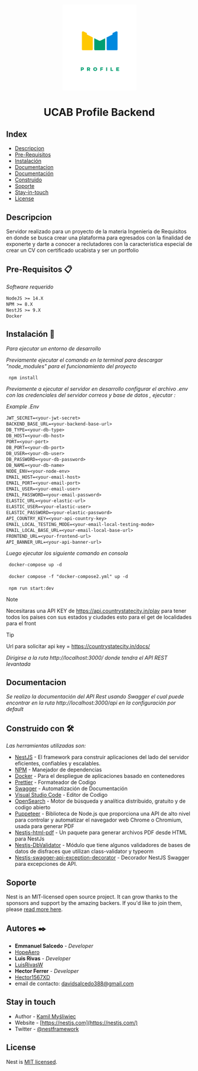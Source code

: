 <p align="center">
  <img width="200" src="/logo.png">
</p>

<h1 align="center">UCAB Profile Backend</h1>

## Index

- [Descripcion](#descripcion)
- [Pre-Requisitos](#pre-requisitos-📋)
- [Instalación](#instalación-🔧)
- [Documentacion](#documentacion)
- [Documentación](#documentacion)
- [Construido](#construido-con-🛠️)
- [Soporte](#soporte)
- [Stay-in-touch](#stay-in-touch)
- [License](#license)

## Descripcion

Servidor realizado para un proyecto de la materia Ingenieria de Requisitos en donde se busca crear una plataforma para egresados con la finalidad de exponerte y darte a conocer a reclutadores con la caracteristica especial de crear un CV con certificado ucabista y ser un portfolio

## Pre-Requisitos 📋

_Software requerido_

```
NodeJS >= 14.X
NPM >= 8.X
NestJS >= 9.X
Docker
```

## Instalación 🔧

_Para ejecutar un entorno de desarrollo_

_Previamente ejecutar el comando en la terminal para descargar "node_modules" para el funcionamiento del proyecto_

```
 npm install
```

_Previamente a ejecutar el servidor en desarrollo configurar el archivo .env con las credenciales del servidor correos y base de datos , ejecutar :_

_Example .Env_

```
JWT_SECRET=<your-jwt-secret>
BACKEND_BASE_URL=<your-backend-base-url>
DB_TYPE=<your-db-type>
DB_HOST=<your-db-host>
PORT=<your-port>
DB_PORT=<your-db-port>
DB_USER=<your-db-user>
DB_PASSWORD=<your-db-password>
DB_NAME=<your-db-name>
NODE_ENV=<your-node-env>
EMAIL_HOST=<your-email-host>
EMAIL_PORT=<your-email-port>
EMAIL_USER=<your-email-user>
EMAIL_PASSWORD=<your-email-password>
ELASTIC_URL=<your-elastic-url>
ELASTIC_USER=<your-elastic-user>
ELASTIC_PASSWORD=<your-elastic-password>
API_COUNTRY_KEY=<your-api-country-key>
EMAIL_LOCAL_TESTING_MODE=<your-email-local-testing-mode>
EMAIL_LOCAL_BASE_URL=<your-email-local-base-url>
FRONTEND_URL=<your-frontend-url>
API_BANNER_URL=<your-api-banner-url>

```

_Luego ejecutar los siguiente comando en consola_

```
 docker-compose up -d

 docker compose -f "docker-compose2.yml" up -d

 npm run start:dev
```

> [!NOTE]  
> Necesitaras una API KEY de https://api.countrystatecity.in/play para tener todos los paises con sus estados y ciudades esto para el get de localidades para el front

> [!TIP]
> Url para solicitar api key = https://countrystatecity.in/docs/

_Dirigirse a la ruta http://localhost:3000/ donde tendra el API REST levantada_

## Documentacion

_Se realizo la documentación del API Rest usando Swagger el cual puede encontrar en la ruta http://localhost:3000/api en la configuración por default_

## Construido con 🛠️

_Las herramientas utilizadas son:_

- [NestJS](https://nestjs.com/) - El framework para construir aplicaciones del lado del servidor eficientes, confiables y escalables.
- [NPM](https://www.npmjs.com/) - Manejador de dependencias
- [Docker](https://www.docker.com/) - Para el despliegue de aplicaciones basado en contenedores
- [Prettier](https://prettier.io/) - Formateador de Codigo
- [Swagger](https://swagger.io/) - Automatización de Documentación
- [Visual Studio Code](https://code.visualstudio.com/) - Editor de Codigo
- [OpenSearch](https://github.com/opensearch-project/OpenSearch) - Motor de búsqueda y analítica distribuido, gratuito y de codigo abierto
- [Puppeteer](https://github.com/puppeteer/puppeteer) - Biblioteca de Node.js que proporciona una API de alto nivel para controlar y automatizar el navegador web Chrome o Chromium, usada para generar PDF
- [Nestjs-html-pdf](https://github.com/saemhco/nestjs-html-pdf) - Un paquete para generar archivos PDF desde HTML para NestJs
- [Nestjs-DbValidator](https://github.com/AyubTouba/nestjs-dbvalidator) - Módulo que tiene algunos validadores de bases de datos de disfraces que utilizan class-validator y typeorm
- [Nestjs-swagger-api-exception-decorator](https://github.com/nanogiants/nestjs-swagger-api-exception-decorator) - Decorador NestJS Swagger para excepciones de API.

## Soporte

Nest is an MIT-licensed open source project. It can grow thanks to the sponsors and support by the amazing backers. If you'd like to join them, please [read more here](https://docs.nestjs.com/support).

## Autores ✒️

- **Emmanuel Salcedo** - _Developer_
- [HopeAero](https://github.com/HopeAero)
- **Luis Rivas** - _Developer_
- [LuisRivasW](https://github.com/LuisRivasW)
- **Hector Ferrer** - _Developer_
- [Hector1567XD](https://github.com/Hector1567XD)
- email de contacto: davidsalcedo388@gmail.com

## Stay in touch

- Author - [Kamil Myśliwiec](https://kamilmysliwiec.com)
- Website - [https://nestjs.com](https://nestjs.com/)
- Twitter - [@nestframework](https://twitter.com/nestframework)

## License

Nest is [MIT licensed](LICENSE).
